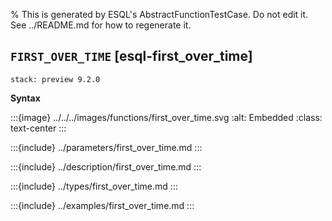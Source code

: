 % This is generated by ESQL's AbstractFunctionTestCase. Do not edit it. See ../README.md for how to regenerate it.

## `FIRST_OVER_TIME` [esql-first_over_time]
```{applies_to}
stack: preview 9.2.0
```

**Syntax**

:::{image} ../../../images/functions/first_over_time.svg
:alt: Embedded
:class: text-center
:::


:::{include} ../parameters/first_over_time.md
:::

:::{include} ../description/first_over_time.md
:::

:::{include} ../types/first_over_time.md
:::

:::{include} ../examples/first_over_time.md
:::
